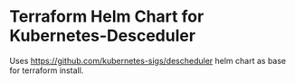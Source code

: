 # Terraform Helm Chart for Kubernetes-Desceduler

Uses https://github.com/kubernetes-sigs/descheduler helm chart as base for terraform install.
